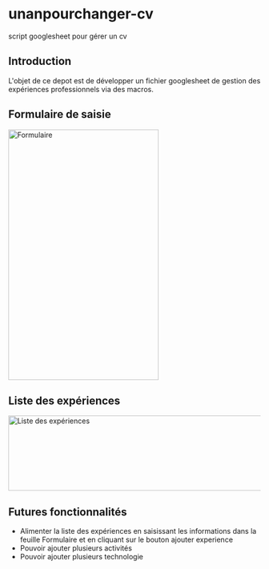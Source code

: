 # unanpourchanger-cv
script googlesheet pour gérer un cv

## Introduction
L'objet de ce depot est de développer un fichier googlesheet de gestion des expériences professionnels via des macros. 

## Formulaire de saisie
<img src="https://user-images.githubusercontent.com/8065982/126752986-ecf3a987-d801-4b74-a61c-041f3e515ded.png" alt="Formulaire" width=300px height=500px>

## Liste des expériences
<img src="https://user-images.githubusercontent.com/8065982/126351821-f97f87c4-09bf-41e8-be50-5bc77e345314.png" alt="Liste des expériences" width=750px height=150px>

## Futures fonctionnalités
- Alimenter la liste des expériences en saisissant les informations dans la feuille Formulaire et en cliquant sur le bouton ajouter experience
- Pouvoir ajouter plusieurs activités
- Pouvoir ajouter plusieurs technologie
